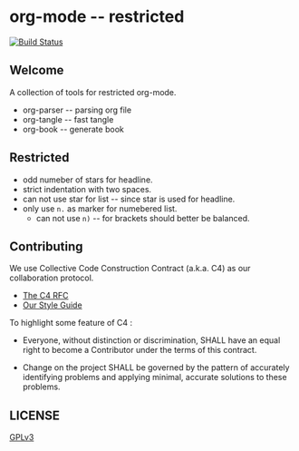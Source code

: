 # org-mode -- restricted

[![Build Status](https://travis-ci.org/xieyuheng/org-rs.svg?branch=master)](https://travis-ci.org/xieyuheng/org-rs)

## Welcome

A collection of tools for restricted org-mode.

- org-parser -- parsing org file
- org-tangle -- fast tangle
- org-book -- generate book

## Restricted

- odd numeber of stars for headline.
- strict indentation with two spaces.
- can not use star for list -- since star is used for headline.
- only use `n.` as marker for numebered list.
  - can not use `n)` -- for brackets should better be balanced.

## Contributing

We use Collective Code Construction Contract (a.k.a. C4) as our collaboration protocol.

- [The C4 RFC](https://rfc.zeromq.org/spec:42/C4)
- [Our Style Guide](STYLE-GUIDE.md)

To highlight some feature of C4 :

- Everyone, without distinction or discrimination,
  SHALL have an equal right to become a Contributor under the terms of this contract.

- Change on the project SHALL be governed by the pattern of
  accurately identifying problems
  and applying minimal, accurate solutions to these problems.

## LICENSE

[GPLv3](LICENSE)
